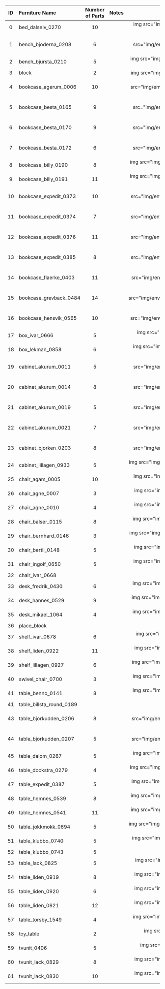 |ID    |Furniture Name     |Number of Parts| Notes                  | Image                                                     |
| :---:| :---              |     :---:|      :---            | :---:                                                   |
| 0  | bed_dalselv_0270         | 10 | | img src="img/env/bed_dalselv_0270.png" width="150">|
| 1  | bench_bjoderna_0208      | 6  | | img src="img/env/bench_bjoderna_0208.png" width="150">|
| 2  | bench_bjursta_0210       | 5  | | img src="img/env/bench_bjursta_0210.png" width="150">|
| 3  | block                    | 2  | | img src="img/env/block.png" width="150">|
| 4  | bookcase_agerum_0006     | 10 | | img src="img/env/bookcase_agerum_0006.png" width="150">|
| 5  | bookcase_besta_0165      | 9  | | img src="img/env/bookcase_besta_0165.png" width="150">|
| 6  | bookcase_besta_0170      | 9  | | img src="img/env/bookcase_besta_0170.png" width="150">|
| 7  | bookcase_besta_0172      | 6  | | img src="img/env/bookcase_besta_0172.png" width="150">|
| 8  | bookcase_billy_0190      | 8  | | img src="img/env/bookcase_billy_0190.png" width="150">|
| 9  | bookcase_billy_0191      | 11 | | img src="img/env/bookcase_billy_0191.png" width="150">|
| 10 | bookcase_expedit_0373    | 10 | | img src="img/env/bookcase_expedit_0373.png" width="150">|
| 11 | bookcase_expedit_0374    | 7  | | img src="img/env/bookcase_expedit_0374.png" width="150">|
| 12 | bookcase_expedit_0376    | 11 | | img src="img/env/bookcase_expedit_0376.png" width="150">|
| 13 | bookcase_expedit_0385    | 8  | | img src="img/env/bookcase_expedit_0385.png" width="150">|
| 14 | bookcase_flaerke_0403    | 11 | | img src="img/env/bookcase_flaerke_0403.png" width="150">|
| 15 | bookcase_grevback_0484   | 14 | | img src="img/env/bookcase_grevback_0484.png" width="150">|
| 16 | bookcase_hensvik_0565    | 10 | | img src="img/env/bookcase_hensvik_0565.png" width="150">|
| 17 | box_ivar_0666            | 5  | | img src="img/env/box_ivar_0666.png" width="150">|
| 18 | box_lekman_0858          | 6  | | img src="img/env/box_lekman_0858.png" width="150">|
| 19 | cabinet_akurum_0011      | 5  | | img src="img/env/cabinet_akurum_0011.png" width="150">|
| 20 | cabinet_akurum_0014      | 8  | | img src="img/env/cabinet_akurum_0014.png" width="150">|
| 21 | cabinet_akurum_0019      | 5  | | img src="img/env/cabinet_akurum_0019.png" width="150">|
| 22 | cabinet_akurum_0021      | 7  | | img src="img/env/cabinet_akurum_0021.png" width="150">|
| 23 | cabinet_bjorken_0203     | 8  | | img src="img/env/cabinet_bjorken_0203.png" width="150">|
| 24 | cabinet_lillagen_0933    | 5  | | img src="img/env/cabinet_lillagen_0933.png" width="150">|
| 25 | chair_agam_0005          | 10 | | img src="img/env/chair_agam_0005.png" width="150">|
| 26 | chair_agne_0007          | 3  | | img src="img/env/chair_agne_0007.png" width="150">|
| 27 | chair_agne_0010          | 4  | | img src="img/env/chair_agne_0010.png" width="150">|
| 28 | chair_balser_0115        | 8  | | img src="img/env/chair_balser_0115.png" width="150">|
| 29 | chair_bernhard_0146      | 3  | | img src="img/env/chair_bernhard_0146.png" width="150">|
| 30 | chair_bertil_0148        | 5  | | img src="img/env/chair_bertil_0148.png" width="150">|
| 31 | chair_ingolf_0650        | 5  | | img src="img/env/chair_ingolf_0650.png" width="150">|
| 32 | chair_ivar_0668        |     | | | 
| 33 | desk_fredrik_0430        | 6  | | img src="img/env/desk_fredrik_0430.png" width="150">|
| 34 | desk_hannes_0529         | 9  | | img src="img/env/desk_hannes_0529.png" width="150">|
| 35 | desk_mikael_1064         | 4  | | img src="img/env/desk_mikael_1064.png" width="150">|
| 36 | place_block              |    | | |
| 37 | shelf_ivar_0678          | 6  | | img src="img/env/shelf_ivar_0678.png" width="150">|
| 38 | shelf_liden_0922         | 11 | | img src="img/env/shelf_liden_0922.png" width="150">|
| 39 | shelf_lillagen_0927      | 6  | | img src="img/env/shelf_lillagen_0927.png" width="150">|
| 40 | swivel_chair_0700        | 3  | | img src="img/env/swivel_chair_0700.png" width="150">|
| 41 | table_benno_0141         | 8  | | img src="img/env/table_benno_0141.png" width="150">|
| 41 | table_billsta_round_0189 |    | | |
| 43 | table_bjorkudden_0206    | 8  | | img src="img/env/table_bjorkudden_0206.png" width="150">|
| 44 | table_bjorkudden_0207    | 5  | | img src="img/env/table_bjorkudden_0207.png" width="150">|
| 45 | table_dalom_0267         | 5  | | img src="img/env/table_dalom_0267.png" width="150">|
| 46 | table_dockstra_0279      | 4  | | img src="img/env/table_dockstra_0279.png" width="150">|
| 47 | table_expedit_0387       | 5  | | img src="img/env/table_expedit_0387.png" width="150">|
| 48 | table_hemnes_0539        | 8  | | img src="img/env/table_hemnes_0539.png" width="150">|
| 49 | table_hemnes_0541        | 11 | | img src="img/env/table_hemnes_0541.png" width="150">|
| 50 | table_jokkmokk_0694      | 5  | | img src="img/env/table_jokkmokk_0694.png" width="150">|
| 51 | table_klubbo_0740        | 5  | | img src="img/env/table_klubbo_0740.png" width="150">|
| 52 | table_klubbo_0743        | 5  | | |
| 53 | table_lack_0825          | 5  | | img src="img/env/table_lack_0825.png" width="150">|
| 54 | table_liden_0919         | 8  | | img src="img/env/table_liden_0919.png" width="150">|
| 55 | table_liden_0920         | 6  | | img src="img/env/table_liden_0920.png" width="150">|
| 56 | table_liden_0921         | 12 | | img src="img/env/table_liden_0921.png" width="150">|
| 57 | table_torsby_1549        | 4  | | img src="img/env/table_torsby_1549.png" width="150">|
| 58 | toy_table                | 2  | | img src="img/env/toy_table.png" width="150">|
| 59 | tvunit_0406              | 5  | | img src="img/env/tvunit_0406.png" width="150">|
| 60 | tvunit_lack_0829         | 8  | | img src="img/env/tvunit_lack_0829.png" width="150">|
| 61 | tvunit_lack_0830         | 10 | | img src="img/env/tvunit_lack_0830.png" width="150">|
